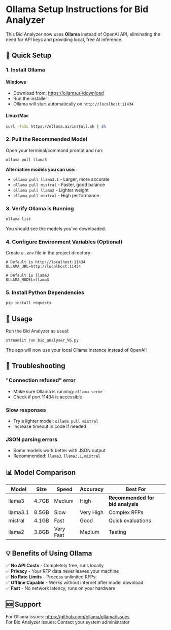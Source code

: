 # Ollama Setup Instructions for Bid Analyzer

This Bid Analyzer now uses **Ollama** instead of OpenAI API, eliminating the need for API keys and providing local, free AI inference.

## 🚀 Quick Setup

### 1. Install Ollama

#### Windows
- Download from: https://ollama.ai/download
- Run the installer
- Ollama will start automatically on `http://localhost:11434`

#### Linux/Mac
```bash
curl -fsSL https://ollama.ai/install.sh | sh
```

### 2. Pull the Recommended Model

Open your terminal/command prompt and run:

```bash
ollama pull llama3
```

**Alternative models you can use:**
- `ollama pull llama3.1` - Larger, more accurate
- `ollama pull mistral` - Faster, good balance
- `ollama pull llama2` - Lighter weight
- `ollama pull mixtral` - High performance

### 3. Verify Ollama is Running

```bash
ollama list
```

You should see the models you've downloaded.

### 4. Configure Environment Variables (Optional)

Create a `.env` file in the project directory:

```env
# Default is http://localhost:11434
OLLAMA_URL=http://localhost:11434

# Default is llama3
OLLAMA_MODEL=llama3
```

### 5. Install Python Dependencies

```bash
pip install requests
```

## 🎯 Usage

Run the Bid Analyzer as usual:

```bash
streamlit run bid_analyser_V6.py
```

The app will now use your local Ollama instance instead of OpenAI!

## 🔧 Troubleshooting

### "Connection refused" error
- Make sure Ollama is running: `ollama serve`
- Check if port 11434 is accessible

### Slow responses
- Try a lighter model: `ollama pull mistral`
- Increase timeout in code if needed

### JSON parsing errors
- Some models work better with JSON output
- Recommended: `llama3`, `llama3.1`, `mistral`

## 📊 Model Comparison

| Model | Size | Speed | Accuracy | Best For |
|-------|------|-------|----------|----------|
| llama3 | 4.7GB | Medium | High | **Recommended for bid analysis** |
| llama3.1 | 8.5GB | Slow | Very High | Complex RFPs |
| mistral | 4.1GB | Fast | Good | Quick evaluations |
| llama2 | 3.8GB | Very Fast | Medium | Testing |

## 💡 Benefits of Using Ollama

✅ **No API Costs** - Completely free, runs locally  
✅ **Privacy** - Your RFP data never leaves your machine  
✅ **No Rate Limits** - Process unlimited RFPs  
✅ **Offline Capable** - Works without internet after model download  
✅ **Fast** - No network latency, runs on your hardware  

## 🆘 Support

For Ollama issues: https://github.com/ollama/ollama/issues  
For Bid Analyzer issues: Contact your system administrator

